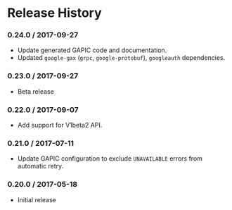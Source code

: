 # Release History

### 0.24.0 / 2017-09-27

* Update generated GAPIC code and documentation.
* Updated `google-gax` (`grpc`, `google-protobuf`), `googleauth` dependencies.

### 0.23.0 / 2017-09-27

* Beta release

### 0.22.0 / 2017-09-07

* Add support for V1beta2 API.

### 0.21.0 / 2017-07-11

* Update GAPIC configuration to exclude `UNAVAILABLE` errors from automatic retry.

### 0.20.0 / 2017-05-18

* Initial release
